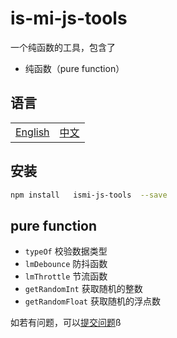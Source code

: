 # is-mi-js-tools

一个纯函数的工具，包含了

- 纯函数（pure function）

## 语言

<table><tr>
<td><a href="https://github.com/lmssee/js-tools/blob/main/README.md"  target="_self">English</a></td>
<td><a href="https://github.com/lmssee/js-tools/blob/main/自述文件.md"  target="_self">中文</a></td>
</tr></table>

## 安装

```sh
npm install   ismi-js-tools  --save
```

## pure function

- `typeOf` 校验数据类型
- `lmDebounce` 防抖函数
- `lmThrottle` 节流函数
- `getRandomInt` 获取随机的整数
- `getRandomFloat` 获取随机的浮点数

如若有问题，可以[提交问题](https://github.com/lmssee/js-tools/issues/new)ß

